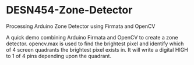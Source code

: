 # DESN454-Zone-Detector
Processing  Arduino Zone Detector using Firmata and OpenCV

A quick demo combining Arduino Firmata and OpenCV to create a zone detector.
opencv.max is used to find the brightest pixel and identify which of 4 screen quadrants the brightest pixel exists in. It will write a digital HIGH to 1 of 4 pins depending upon the quadrant.

